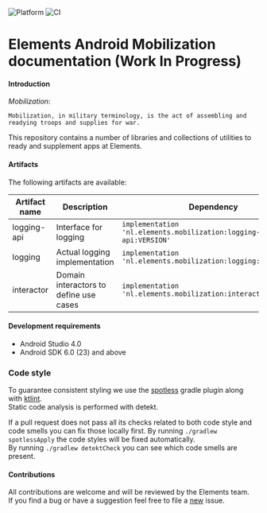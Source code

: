 ![Platform](https://img.shields.io/badge/platform-Android-blue.svg)
![CI](https://github.com/elementsinteractive/android-mobilization/workflows/CI/badge.svg)

Elements Android Mobilization documentation (Work In Progress)
==============================================================

#### Introduction
_Mobilization_:
```
Mobilization, in military terminology, is the act of assembling and readying troops and supplies for war.
```

This repository contains a number of libraries and collections of utilities to ready and supplement apps at Elements.

#### Artifacts

The following artifacts are available:

| Artifact name | Description  | Dependency |
|-|-|-|
| logging-api  | Interface for logging | `implementation 'nl.elements.mobilization:logging-api:VERSION'` |
| logging  | Actual logging implementation | `implementation 'nl.elements.mobilization:logging:VERSION'` |
| interactor  | Domain interactors to define use cases | `implementation 'nl.elements.mobilization:interactor:VERSION'` |

#### Development requirements

* Android Studio 4.0
* Android SDK 6.0 (23) and above

### Code style

To guarantee consistent styling we use the [spotless](https://github.com/diffplug/spotless) gradle plugin along with [ktlint](https://github.com/pinterest/ktlint).  
Static code analysis is performed with detekt.

If a pull request does not pass all its checks related to both code style and code smells you can fix those locally first.
By running `./gradlew spotlessApply` the code styles will be fixed automatically.  
By running `./gradlew detektCheck` you can see which code smells are present.

#### Contributions
All contributions are welcome and will be reviewed by the Elements team.  
If you find a bug or have a suggestion feel free to file a [new](https://github.com/elementsinteractive/android-mobilization/issues/new) issue.
